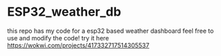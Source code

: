 # ESP32_weather_db

this repo has my code for a esp32 based weather dashboard feel free to use and modify the code!
try it here https://wokwi.com/projects/417332717514305537
